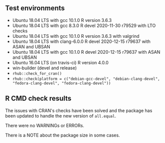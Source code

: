 ## Test environments
* Ubuntu 18.04 LTS with gcc 10.1.0
  R version 3.6.3  
* Ubuntu 18.04 LTS with gcc 8.3.0
  R devel 2020-11-30 r79529 with LTO checks
* Ubuntu 18.04 LTS with gcc 10.1.0
  R version 3.6.3 with valgrind
* Ubuntu 18.04 LTS with clang-6.0.0 
  R devel 2020-12-15 r79637 with ASAN and UBSAN
* Ubuntu 18.04 LTS with gcc 10.1.0 
  R devel 2020-12-15 r79637 with ASAN and UBSAN
* Ubuntu 16.04 LTS (on travis-ci)
  R version 4.0.0
* win-builder (devel and release)
* `rhub::check_for_cran()`
* `rhub::check(platform = c("debian-gcc-devel", "debian-clang-devel", "fedora-clang-devel", "fedora-clang-devel"))`
  
## R CMD check results
The issues with CRAN's checks have been solved and the package has been 
updated to handle the new version of `all.equal`.

There were no WARNINGs or ERRORs.

There is a NOTE about the package size in some cases.
